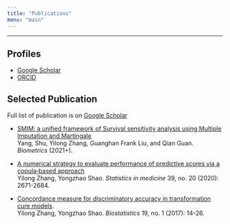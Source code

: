 ```yaml
---
title: "Publications"
menu: "main"
---
```


<hr>

## Profiles

- [Google Scholar](https://scholar.google.com/citations?user=vlj68ekAAAAJ&hl=en)
- [ORCID](https://orcid.org/0000-0002-0668-4429)

<div class="mt-4"></div>

## Selected Publication 

Full list of publication is on [Google Scholar](https://scholar.google.com/citations?user=vlj68ekAAAAJ&hl=en)

- [SMIM: a unified framework of Survival sensitivity analysis using Multiple Imputation and Martingale](https://onlinelibrary.wiley.com/doi/full/10.1111/biom.13555) <br> 
Yang, Shu, <author>Yilong Zhang</author>, Guanghan Frank Liu, and Qian Guan.  
<em>Biometrics</em> (2021+).

- [A numerical strategy to evaluate performance of predictive scores via a copula‐based approach](https://onlinelibrary.wiley.com/doi/pdf/10.1002/sim.8566) <br> 
<author>Yilong Zhang</author>, Yongzhao Shao. 
<em>Statistics in medicine</em> 39, no. 20 (2020): 2671-2684.

- [Concordance measure for discriminatory accuracy in transformation cure models](https://academic.oup.com/biostatistics/article/19/1/14/3798781). <br>
<author>Yilong Zhang</author>, Yongzhao Shao. 
<em>Biostatistics</em> 19, no. 1 (2017): 14-26.

